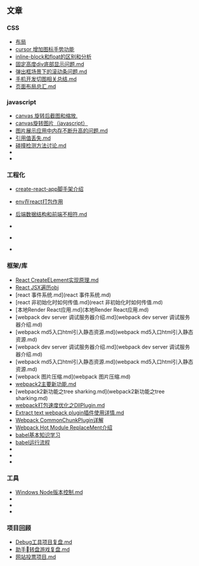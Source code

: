 ## 文章

### CSS
* [布局](aaaa)
* [cursor 增加图标手势功能](https://github.com/niuben/blog/blob/master/cursor%20%E5%A2%9E%E5%8A%A0%E5%9B%BE%E6%A0%87%E6%89%8B%E5%8A%BF%E5%8A%9F%E8%83%BD.md)
* [inline-block和float的区别和分析](inline-block和float的区别和分析)
* [固定高度div底部显示问题.md](固定高度div底部显示问题.md)
* [弹出框场景下的滚动条问题.md](弹出框场景下的滚动条问题.md)
* [手机开发切图相关总结.md](手机开发切图相关总结.md)
* [页面布局总汇.md](页面布局总汇.md)



### javascript
* [canvas 旋转后截图和缩放.](https://github.com/niuben/blog/blob/master/canvas%20%E6%97%8B%E8%BD%AC%E5%90%8E%E6%88%AA%E5%9B%BE%E5%92%8C%E7%BC%A9%E6%94%BE.md)
* [canvas旋转图片（javascript）](https://github.com/niuben/blog/blob/master/canvas%E6%97%8B%E8%BD%AC%E5%9B%BE%E7%89%87%EF%BC%88javascript%EF%BC%89.md)
* [图片展示应用中内存不断升高的问题.md](图片展示应用中内存不断升高的问题.md)
* [引用值丢失.md](引用值丢失.md)
* [碰撞检测方法讨论.md](碰撞检测方法讨论.md)
* []()
* []()

### 工程化
* [create-react-app脚手架介绍](https://github.com/niuben/blog/blob/master/create-react-app%E8%84%9A%E6%89%8B%E6%9E%B6%E4%BB%8B%E7%BB%8D.md)
* [env在react打包作用](https://github.com/niuben/blog/blob/master/env%E5%9C%A8react%E6%89%93%E5%8C%85%E4%BD%9C%E7%94%A8.md)

* [后端数据结构和前端不相符.md](后端数据结构和前端不相符.md)
* []()
* []()
* []()


### 框架/库
* [React CreateELement实现原理.md](https://github.com/niuben/blog/blob/master/React%20CreateELement%E5%AE%9E%E7%8E%B0%E5%8E%9F%E7%90%86.md)
* [React JSX遍历obj](https://github.com/niuben/blog/blob/master/React%20JSX%E9%81%8D%E5%8E%86obj.md)
* [react 事件系统.md](react 事件系统.md)
* [react 非初始化时如何传值.md](react 非初始化时如何传值.md)
* [本地Render React应用.md](本地Render React应用.md)
* [webpack dev server 调试服务器介绍.md](webpack dev server 调试服务器介绍.md)
* [webpack md5入口html引入静态资源.md](webpack md5入口html引入静态资源.md)
* [webpack dev server 调试服务器介绍.md](webpack dev server 调试服务器介绍.md)
* [webpack md5入口html引入静态资源.md](webpack md5入口html引入静态资源.md)
* [webpack 图片压缩.md](webpack 图片压缩.md)
* [webpack2主要新功能.md](webpack2主要新功能.md)
* [webpack2新功能之tree sharking.md](webpack2新功能之tree sharking.md)
* [webpack打包速度优化之DllPlugin.md	](webpack打包速度优化之DllPlugin.md)
* [Extract text webpack plugin插件使用详情.md](https://github.com/niuben/blog/blob/master/Extract%20text%20webpack%20plugin%E6%8F%92%E4%BB%B6%E4%BD%BF%E7%94%A8%E8%AF%A6%E6%83%85.md)
* [Webpack CommonChunkPlugin详解](https://github.com/niuben/blog/blob/master/Webpack%20CommonChunkPlugin%E8%AF%A6%E8%A7%A3.md)
* [Webpack Hot Module ReplaceMent介绍](https://github.com/niuben/blog/blob/master/Webpack%20Hot%20Module%20ReplaceMent%E4%BB%8B%E7%BB%8D.md)
* [babel基本知识学习](https://github.com/niuben/blog/blob/master/babel%E5%9F%BA%E6%9C%AC%E7%9F%A5%E8%AF%86%E5%AD%A6%E4%B9%A0.md)
* [babel运行流程](https://github.com/niuben/blog/blob/master/babel%E8%BF%90%E8%A1%8C%E6%B5%81%E7%A8%8B.md)
* []()
* []()
* []()

### 工具
* [Windows Node版本控制.md](https://github.com/niuben/blog/blob/master/2018/Windows%20Node%E7%89%88%E6%9C%AC%E6%8E%A7%E5%88%B6.md)
* []()
* []()
* []()

### 项目回顾
* [Debug工具项目复盘.md](https://github.com/niuben/blog/blob/master/Debug%E5%B7%A5%E5%85%B7%E9%A1%B9%E7%9B%AE%E5%A4%8D%E7%9B%98.md)
* [助手转盘游戏复盘.md](https://github.com/niuben/blog/blob/master/2018/助手转盘游戏复盘.md)
* [网站投票项目.md](https://github.com/niuben/blog/blob/master/2018/网站投票项目.md)

